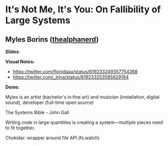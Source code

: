 # It's Not Me, It's You: On Fallibility of Large Systems
## Myles Borins ([thealphanerd](http://twitter.com/thealphanerd))

**Slides**: 

**Visual Notes:**
* https://twitter.com/floriidaaa/status/619233249357754368
* https://twitter.com/_lrlna/status/619233253585629184

**Demo**:

Myles is an artist (bachelor's in fine art) and musician (installation, digital sound), developer (full-time open source)

The Systems Bible - John Gall

Writing code in large quantities is creating a system—multiple pieces need to fit together.

Chokidar: wrapper around file API (fs.watch)


